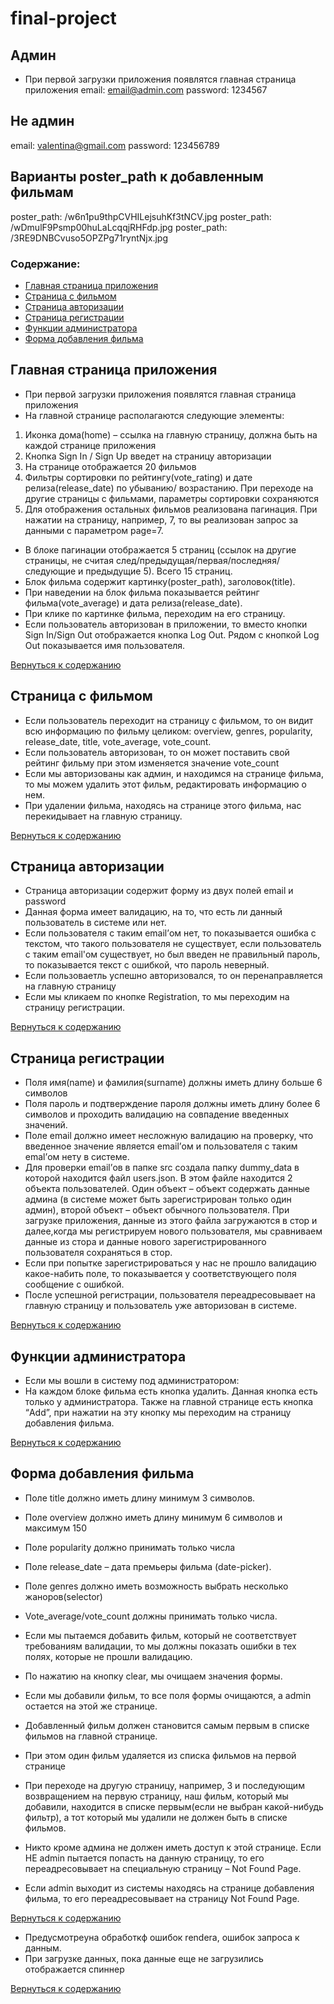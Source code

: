 # final-project

## Админ
 * При первой загрузки приложения появлятся главная страница приложения
  email: email@admin.com
  password: 1234567
## Не админ
  email: valentina@gmail.com
  password: 123456789
## Варианты poster_path к добавленным фильмам
poster_path: /w6n1pu9thpCVHILejsuhKf3tNCV.jpg
poster_path: /wDmulF9Psmp00huLaLcqqjRHFdp.jpg
poster_path: /3RE9DNBCvuso5OPZPg71ryntNjx.jpg

### Содержание: 
* [Главная страница приложения](#главная-страница-приложения)
* [Страница с фильмом](#страница-с-фильмом)
* [Страница авторизации](#страница-авторизации)
* [Страница регистрации](#страница-регистрации)
* [Функции администратора](#функции-администратора)
* [Форма добавления фильма](#форма-добавления-фильма)
  
## Главная страница приложения

 * При первой загрузки приложения появлятся главная страница приложения
 * На главной странице располагаются следующие элементы:
  1. Иконка дома(home) – ссылка на главную страницу, должна быть на каждой странице приложения
  2. Кнопка Sign In / Sign Up введет на страницу авторизации
  3. На странице отображается 20 фильмов
  4. Фильтры сортировки по рейтингу(vote_rating) и дате релиза(release_date) по убыванию/   возрастанию. При переходе на другие страницы с фильмами, параметры сортировки сохраняются
  5. Для отображения остальных фильмов реализована пагинация. При нажатии на страницу, например, 7, то вы реализован запрос за данными с параметром page=7.
 * В блоке пагинации отображается 5 страниц (ссылок на другие страницы, не считая след/предыдущая/первая/последняя/следующие и предыдущие 5). Всего 15 страниц.
 * Блок фильма содержит картинку(poster_path), заголовок(title).
 * При наведении на блок фильма показывается рейтинг фильма(vote_average) и дата релиза(release_date).
 * При клике по картинке фильма, переходим на его страницу.
 * Если пользователь авторизован в приложении, то вместо кнопки Sign In/Sign Out отображается кнопка Log Out. Рядом с кнопкой Log Out показывается имя пользователя. 
 

[Вернуться к содержанию](#содержание)

## Страница с фильмом

* Если пользователь переходит на страницу с фильмом, то он видит всю информацию по фильму целиком: overview, genres, popularity, release_date, title, vote_average, vote_count.
* Если пользователь авторизован, то он может поставить свой рейтинг фильму при этом изменяется значение vote_count
* Если мы авторизованы как админ, и находимся на странице фильма, то мы можем удалить этот фильм, редактировать информацию о нем.
* При удалении фильма, находясь на странице этого фильма, нас перекидывает на главную страницу.

[Вернуться к содержанию](#содержание)

## Страница авторизации

* Страница авторизации содержит форму из двух полей email и password
* Данная форма имеет валидацию, на то, что есть ли данный пользователь в системе или нет.
* Если пользователя с таким email’ом нет, то показывается ошибка с текстом, что такого пользователя не существует, если пользователь с таким email'ом существует, но был введен не правильный пароль, то показывается текст с ошибкой, что пароль неверный.
* Если пользоваетль успешно авторизовался, то он перенаправляется на главную страницу
* Если мы кликаем по кнопке Registration, то мы переходим на страницу регистрации.

[Вернуться к содержанию](#содержание)

## Страница регистрации

* Поля имя(name) и фамилия(surname) должны иметь длину больше 6 символов
* Поля пароль и подтверждение пароля должны иметь длину более 6 символов и проходить валидацию на совпадение введенных значений.
* Поле email должно имеет несложную валидацию на проверку, что введенное значение является email’ом и пользователя с таким emal’ом нету в системе.
* Для проверки email’ов в папке src создала папку dummy_data в которой находится файл users.json. В этом файле находится 2 объекта пользователей. Один объект – объект содержать данные админа (в системе может быть зарегистрирован только один админ), второй объект – объект обычного пользователя. При загрузке приложения, данные из этого файла загружаются в стор и далее,когда мы регистрируем нового пользователя, мы сравниваем данные из стора и данные нового зарегистрированного пользователя сохраняться в стор. 
* Если при попытке зарегистрироваться у нас не прошло валидацию какое-набить поле, то показывается у соответствующего поля сообщение с ошибкой.
* После успешной регистрации, пользователя переадресовывает на главную страницу и пользователь уже авторизован в системе.


[Вернуться к содержанию](#содержание)

## Функции администратора

* Если мы вошли в систему под администратором:
* На каждом блоке фильма есть кнопка удалить. Данная кнопка есть только у администратора. Также на главной странице есть кнопка “Add”, при нажатии на эту кнопку мы переходим на страницу добавления фильма.

[Вернуться к содержанию](#содержание)

## Форма добавления фильма

* Поле title должно иметь длину минимум 3 символов.
* Поле overview должно иметь длину минимум 6 символов и максимум 150
* Поле popularity должно принимать только числа
* Поле release_date – дата премьеры фильма (date-picker).
* Поле genres должно иметь возможность выбрать несколько жаноров(selector)
* Vote_average/vote_count должны принимать только числа.
* Если мы пытаемся добавить фильм, который не соответствует требованиям валидации, то мы должны показать ошибки в тех полях, которые не прошли валидацию.
* По нажатию на кнопку clear, мы очищаем значения формы.
* Если мы добавили фильм, то все поля формы очищаются, а admin остается на этой же странице.

* Добавленный фильм должен становится самым первым в списке фильмов на главной странице.
* При этом один фильм удаляется из списка фильмов на первой странице
* При переходе на другую страницу, например, 3 и последующим возвращением на первую страницу, наш фильм, который мы добавили, находится в списке первым(если не выбран какой-нибудь фильтр), а тот который мы удалили не должен быть в списке фильмов.
* Никто кроме админа не должен иметь доступ к этой странице. Если НЕ admin пытается попасть на данную страницу, то его переадресовывает на специальную страницу – Not Found Page. 
* Если admin выходит из системы находясь на странице добавления фильма, то его переадресовывает на страницу Not Found Page.

[Вернуться к содержанию](#содержание)


* Предусмотреyна обработкф ошибок rendera, ошибок запроса к данным.
* При загрузке данных, пока данные еще не загрузились отображается спиннер

[Вернуться к содержанию](#содержание)
